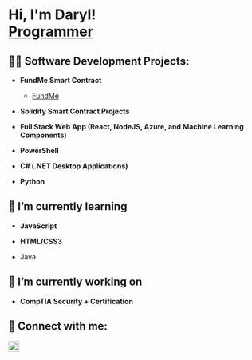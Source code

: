 <h1>Hi, I'm Daryl! <br/><a href="https://github.com/joshmadakor1">Programmer</a>
 
<h2>👨‍💻 Software Development Projects:</h2>
 
- <b>FundMe Smart Contract</b>
  
  - [FundMe](https://github.com/darylbonny/FundMe)

- <b>Solidity Smart Contract Projects</b>
 
- <b>Full Stack Web App (React, NodeJS, Azure, and Machine Learning Components)</b>
  
- <b>PowerShell</b>
 
- <b>C# (.NET Desktop Applications)</b>
  
- <b>Python</b>

<h2>🌱 I’m currently learning </h2>

- <b>JavaScript</b>

- <b/>HTML/CSS3</b>

- Java

<h2>🔭 I’m currently working on</h2>

- <b>CompTIA Security + Certification</b>


<h2> 🤳 Connect with me:</h2>

[<img align="left" alt="JoshMadakor | LinkedIn" width="22px" src="https://cdn.jsdelivr.net/npm/simple-icons@v3/icons/linkedin.svg" />][linkedin]

[linkedin]: http://www.linkedin.com/in/techdaryl



<!--
**joshmadakor1/joshmadakor1** is a ✨ _special_ ✨ repository because its `README.md` (this file) appears on your GitHub profile.

Here are some ideas to get you started:

- 🔭 I’m currently working on ...
- 🌱 I’m currently learning ...
- 👯 I’m looking to collaborate on ...
- 🤔 I’m looking for help with ...
- 💬 Ask me about ...
- 📫 How to reach me: ...
- 😄 Pronouns: ...
- ⚡ Fun fact: ...
-->
